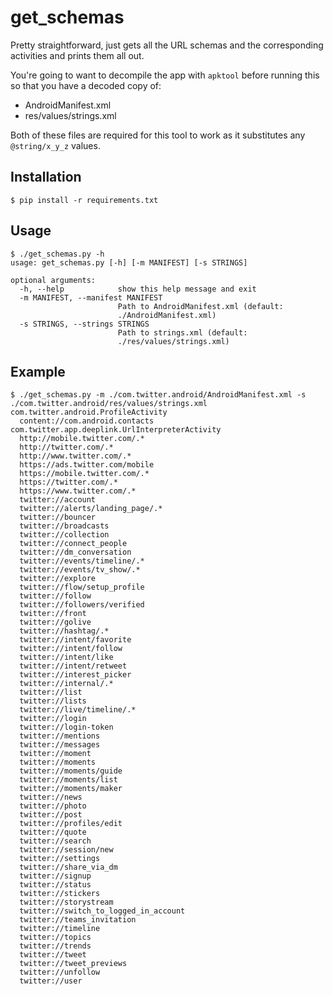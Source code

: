 # get_schemas

Pretty straightforward, just gets all the URL schemas and the corresponding activities and prints them all out.

You're going to want to decompile the app with `apktool` before running this so that you have a decoded copy of:

- AndroidManifest.xml
- res/values/strings.xml

Both of these files are required for this tool to work as it substitutes any `@string/x_y_z` values.

## Installation

```
$ pip install -r requirements.txt
```

## Usage

```
$ ./get_schemas.py -h
usage: get_schemas.py [-h] [-m MANIFEST] [-s STRINGS]

optional arguments:
  -h, --help            show this help message and exit
  -m MANIFEST, --manifest MANIFEST
                        Path to AndroidManifest.xml (default:
                        ./AndroidManifest.xml)
  -s STRINGS, --strings STRINGS
                        Path to strings.xml (default:
                        ./res/values/strings.xml)
```

## Example

```
$ ./get_schemas.py -m ./com.twitter.android/AndroidManifest.xml -s ./com.twitter.android/res/values/strings.xml
com.twitter.android.ProfileActivity
  content://com.android.contacts
com.twitter.app.deeplink.UrlInterpreterActivity
  http://mobile.twitter.com/.*
  http://twitter.com/.*
  http://www.twitter.com/.*
  https://ads.twitter.com/mobile
  https://mobile.twitter.com/.*
  https://twitter.com/.*
  https://www.twitter.com/.*
  twitter://account
  twitter://alerts/landing_page/.*
  twitter://bouncer
  twitter://broadcasts
  twitter://collection
  twitter://connect_people
  twitter://dm_conversation
  twitter://events/timeline/.*
  twitter://events/tv_show/.*
  twitter://explore
  twitter://flow/setup_profile
  twitter://follow
  twitter://followers/verified
  twitter://front
  twitter://golive
  twitter://hashtag/.*
  twitter://intent/favorite
  twitter://intent/follow
  twitter://intent/like
  twitter://intent/retweet
  twitter://interest_picker
  twitter://internal/.*
  twitter://list
  twitter://lists
  twitter://live/timeline/.*
  twitter://login
  twitter://login-token
  twitter://mentions
  twitter://messages
  twitter://moment
  twitter://moments
  twitter://moments/guide
  twitter://moments/list
  twitter://moments/maker
  twitter://news
  twitter://photo
  twitter://post
  twitter://profiles/edit
  twitter://quote
  twitter://search
  twitter://session/new
  twitter://settings
  twitter://share_via_dm
  twitter://signup
  twitter://status
  twitter://stickers
  twitter://storystream
  twitter://switch_to_logged_in_account
  twitter://teams_invitation
  twitter://timeline
  twitter://topics
  twitter://trends
  twitter://tweet
  twitter://tweet_previews
  twitter://unfollow
  twitter://user
```
